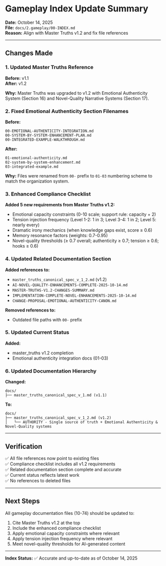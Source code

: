 # Gameplay Index Update Summary

**Date:** October 14, 2025  
**File:** `docs/2.gameplay/00-INDEX.md`  
**Reason:** Align with Master Truths v1.2 and fix file references

---

## Changes Made

### 1. Updated Master Truths Reference
**Before:** v1.1  
**After:** v1.2

**Why:** Master Truths was upgraded to v1.2 with Emotional Authenticity System (Section 16) and Novel-Quality Narrative Systems (Section 17).

### 2. Fixed Emotional Authenticity Section Filenames
**Before:**
```
00-EMOTIONAL-AUTHENTICITY-INTEGRATION.md
00-SYSTEM-BY-SYSTEM-ENHANCEMENT-PLAN.md
00-INTEGRATED-EXAMPLE-WALKTHROUGH.md
```

**After:**
```
01-emotional-authenticity.md
02-system-by-system-enhancement.md
03-integrated-example.md
```

**Why:** Files were renamed from `00-` prefix to `01-03` numbering scheme to match the organization system.

### 3. Enhanced Compliance Checklist
**Added 5 new requirements from Master Truths v1.2:**
- Emotional capacity constraints (0-10 scale; support rule: capacity + 2)
- Tension injection frequency (Level 1-2: 1 in 3; Level 3-4: 1 in 2; Level 5: nearly every)
- Dramatic irony mechanics (when knowledge gaps exist, score ≥ 0.6)
- Memory resonance factors (weights: 0.7-0.95)
- Novel-quality thresholds (≥ 0.7 overall; authenticity ≥ 0.7; tension ≥ 0.6; hooks ≥ 0.6)

### 4. Updated Related Documentation Section
**Added references to:**
- `master_truths_canonical_spec_v_1_2.md` (v1.2)
- `AI-NOVEL-QUALITY-ENHANCEMENTS-COMPLETE-2025-10-14.md`
- `MASTER-TRUTHS-V1.2-CHANGES-SUMMARY.md`
- `IMPLEMENTATION-COMPLETE-NOVEL-ENHANCEMENTS-2025-10-14.md`
- `CHANGE-PROPOSAL-EMOTIONAL-AUTHENTICITY-CANON.md`

**Removed references to:**
- Outdated file paths with `00-` prefix

### 5. Updated Current Status
**Added:**
- master_truths v1.2 completion
- Emotional authenticity integration docs (01-03)

### 6. Updated Documentation Hierarchy
**Changed:**
```
docs/
├── master_truths_canonical_spec_v_1.md (v1.1)
```

**To:**
```
docs/
├── master_truths_canonical_spec_v_1_2.md (v1.2)
│   └── AUTHORITY - Single source of truth + Emotional Authenticity & Novel-Quality systems
```

---

## Verification

✅ All file references now point to existing files  
✅ Compliance checklist includes all v1.2 requirements  
✅ Related documentation section complete and accurate  
✅ Current status reflects latest work  
✅ No references to deleted files

---

## Next Steps

All gameplay documentation files (10-74) should be updated to:
1. Cite Master Truths v1.2 at the top
2. Include the enhanced compliance checklist
3. Apply emotional capacity constraints where relevant
4. Apply tension injection frequency where relevant
5. Meet novel-quality thresholds for AI-generated content

---

**Index Status:** ✅ Accurate and up-to-date as of October 14, 2025

